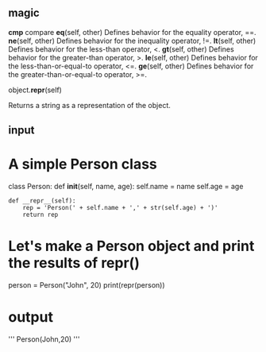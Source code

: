 ## magic 
__cmp__ compare
__eq__(self, other)
Defines behavior for the equality operator, ==.
__ne__(self, other)
Defines behavior for the inequality operator, !=.
__lt__(self, other)
Defines behavior for the less-than operator, <.
__gt__(self, other)
Defines behavior for the greater-than operator, >.
__le__(self, other)
Defines behavior for the less-than-or-equal-to operator, <=.
__ge__(self, other)
Defines behavior for the greater-than-or-equal-to operator, >=.



object.__repr__(self)

Returns a string as a representation of the object.


## input
# A simple Person class

class Person:
    def __init__(self, name, age):
        self.name = name
        self.age = age

    def __repr__(self):
        rep = 'Person(' + self.name + ',' + str(self.age) + ')'
        return rep


# Let's make a Person object and print the results of repr()

person = Person("John", 20)
print(repr(person))


# output 
'''
Person(John,20)
'''